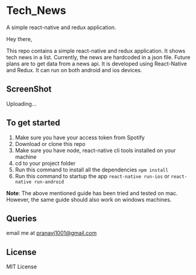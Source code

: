 # Tech_News
A simple react-native and redux application.

Hey there,

This repo contains a simple react-native and redux application. It shows tech news in a list. Currently, the news are hardcoded
in a json file. Future plans are to get data from a news api. It is developed using React-Native and Redux. 
It can run on both android and ios devices.

## ScreenShot

Uploading...

## To get started

1. Make sure you have your access token from Spotify
2. Download or clone this repo
3. Make sure you have node, react-native cli tools installed on your machine
4. cd to your project folder
5. Run this command to install all the dependencies 
```npm install```
6. Run this command to startup the app
```react-native run-ios``` or ```react-native run-android```

**Note**: The above mentioned guide has been tried and tested on mac. However, the same guide should also work on windows machines.

## Queries

email me at pranavj1001@gmail.com

## License

MIT License
